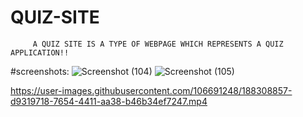 # QUIZ-SITE
         A QUIZ SITE IS A TYPE OF WEBPAGE WHICH REPRESENTS A QUIZ APPLICATION!!
         
#screenshots:
![Screenshot (104)](https://user-images.githubusercontent.com/106691248/188308772-1343d137-31fe-4532-a655-bc69c7e708e8.png)
![Screenshot (105)](https://user-images.githubusercontent.com/106691248/188308774-0b27f404-e6a6-4618-9835-0efe3df49fb3.png)


https://user-images.githubusercontent.com/106691248/188308857-d9319718-7654-4411-aa38-b46b34ef7247.mp4

